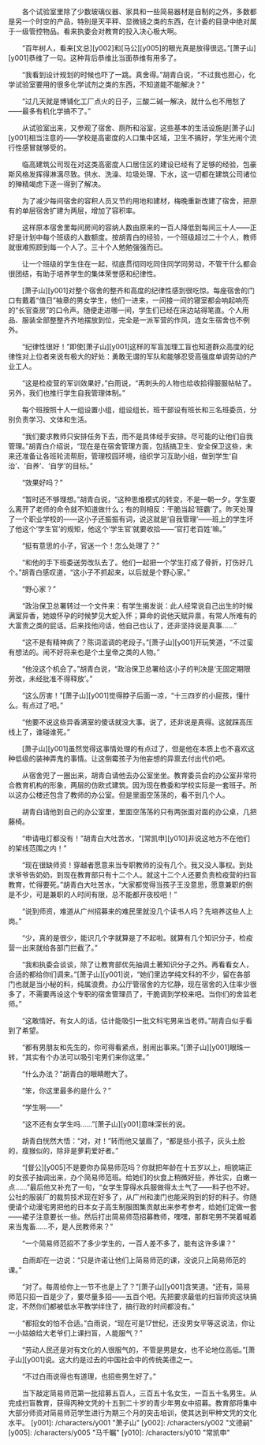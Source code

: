 　　各个试验室里除了少数玻璃仪器、家具和一些简易器材是自制的之外，多数都是另一个时空的产品，特别是天平秤、显微镜之类的东西，在计委的目录中绝对属于一级管控物品。看来执委会对教育的投入决心极大啊。

　　“百年树人，看来[文总][y002]和[马公][y005]的眼光真是放得很远。”[萧子山][y001]恭维了一句。这种背后恭维比当面恭维有用多了。

　　“我看到设计规划的时候也吓了一跳。真舍得。”胡青白说，“不过我也担心，化学试验室要用的很多化学试剂之类的东西，不知道能不能解决？”

　　“过几天就是博铺化工厂点火的日子，三酸二碱一解决，就什么也不用愁了——最多有机化学搞不了。”

　　从试验室出来，又参观了宿舍、厕所和浴室，这些基本的生活设施是[萧子山][y001]相当注意的——学校是高密度的人口集中区域，卫生不搞好，学生光闹个流行性感冒就够受的。

　　临高建筑公司现在对这类高密度人口居住区的建设已经有了足够的经验，包豪斯风格发挥得淋漓尽致。供水、洗澡、垃圾处理、下水，这一切都在建筑公司诸位的殚精竭虑下逐一得到了解决。

　　为了减少每间宿舍的容积人员又节约用地和建材，梅晚重新改建了宿舍，把原有的单层宿舍扩建为两层，增加了容积率。

　　这样原本宿舍里每间房间的容纳人数由原来的一百人降低到每间三十人——正好是计划中每个班级的人数额度。按胡青白的经验，一个班级超过二十个人，教师就很难照顾到每一个人了。三十个人勉勉强强而已。

　　让一个班级的学生住在一起，彻底贯彻同吃同住同学同劳动，不管干什么都会很团结，有助于培养学生的集体荣誉感和纪律性。

　　[萧子山][y001]对整个宿舍的整齐和高度的纪律性感到很吃惊。每座宿舍的门口有戴着“值日”袖章的男女学生，他们一进来，一间接一间的寝室都会响起响亮的“长官查房”的口令声。随便走进哪一间，学生们已经在床边站得笔直。个人用品、服装全部整整齐齐地摆放到位，完全是一派军营的作风，连女生宿舍也不例外。

　　“纪律性很好！”即使[萧子山][y001]这样的军盲加理工盲也知道群众高度的纪律性对上位者来说有极大的好处：勇敢无谓的军队和能够忍受高强度单调劳动的产业工人。

　　“这是检疫营的军训效果好，”白雨说，“再刺头的人物也给收拾得服服帖帖了。另外，我们也推行学生自我管理体制。”

　　每个班按照十人一组设置小组，组设组长，班干部设有班长和三名班委员，分别负责学习、文体和生活。

　　“我们要求教师只安排任务下去，而不是具体经手安排。尽可能的让他们自我管理。”胡青白介绍说，“现在是在宿舍管理方面，包括搞卫生、安全保卫这些，未来还准备让各班轮流帮厨，管理校园环境，组织学习互助小组，做到学生‘自治’、‘自养’、‘自学’的目标。”

　　“效果好吗？”

　　“暂时还不够理想。”胡青白说，“这种思维模式的转变，不是一朝一夕。学生要么离开了老师的命令就不知道做什么；有的则相反：干脆当起‘班霸’了。昨天处理了一个职业学校的——这小子还振振有词，说这就是‘自我管理’——班上的学生坏了他这个‘学生官’的规矩，他这个‘学生官’就要收拾——‘官打老百姓’嘛。”

　　“挺有意思的小子，官迷一个！怎么处理了？”

　　“和他的手下班委送劳改队去了。他们一起把一个学生打成了骨折，打伤好几个。”胡青白感叹道，“这小子不抓起来，以后就是个野心家。”

　　“野心家？”

　　“政治保卫总署转过一个文件来：有学生揭发说：此人经常说自己出生的时候满室异香，她娘怀孕的时候梦见大蛇入怀；算命的说他天赋异禀，有常人所难有的大富贵之类的屁话。后来找他问话，他自己也认了，还非坚持说是真事……”

　　“这不是有精神病了？陈词滥调的老段子。”[萧子山][y001]开玩笑道，“不过蛮有想法的。闹不好将来也是个土皇帝之类的人物。”

　　“他没这个机会了。”胡青白说，“政治保卫总署给这小子的判决是‘无固定期限劳改，未经批准不得释放’。”

　　“这么厉害！”[萧子山][y001]觉得脖子后面一凉，“十三四岁的小屁孩，懂什么。有点过了吧。”

　　“他要不说这些异香满室的傻话就没大事。说了，还非说是真得。这就踩高压线上了，谁碰谁死。”

　　[萧子山][y001]虽然觉得这事情处理的有点过了，但是他在本质上也不喜欢这种低级的装神弄鬼的事情。让这倒霉孩子为他妄想的异禀去付出代价吧。

　　从宿舍兜了一圈出来，胡青白请他去办公室坐坐。教育委员会的办公室非常符合教育机构的形象，两层的仿欧式建筑。因为现在教委和学校实际是一套班子。所以这办公楼还包含了教师的办公室。但是里面空荡荡的，看不到几个人。

　　胡青白请他到自己的办公室里，里面空荡荡的只有两张面对面的办公桌，几把藤椅。

　　“申请电灯都没有！”胡青白大吐苦水，“[常凯申][y010]非说这地方不在他们的架线范围之内！”

　　“现在很缺师资！穿越者愿意来当专职教师的没有几个。我又没人事权。到处求爷爷告奶奶，到现在教育部只有十二个人。就这十二个人还要负责检疫营的扫盲教育，忙得要死。”胡青白大吐苦水，“大家都觉得当孩子王没意思，愿意兼职的倒是不少，可是兼职的人时间有限，总不能都开夜校吧！”

　　“说到师资，难道从广州招募来的难民里就没几个读书人吗？先培养这些人上岗。”

　　“少，真的是很少，能识几个字就算是了不起啦。就算有几个知识分子，检疫营一出来就给各部门拦截了。”

　　“我和执委会谈谈，除了让教育部优先抽调土著知识分子之外。再看看女人，合适的都给你们调来。”[萧子山][y001]说，“她们里边学纯文科的不少，留在各部门也就是当小秘的料，纯属浪费。办公厅管宿舍的方忆静，现在宿舍的入住率少很多了，不需要再设这个专职的宿舍管理员了，干脆调到学校来吧。当你们的舍监老师。”

　　“这敢情好。有女人的话，估计能吸引一批文科宅男来当老师。”胡青白似乎看到了希望。

　　“都有男朋友和先生的，你可得看紧点，别闹出事来。”[萧子山][y001]眼珠一转，“其实有个办法可以吸引宅男们来你这里。”

　　“什么办法？”胡青白的眼睛瞪大了。

　　“笨，你这里最多的是什么？”

　　“学生啊——”

　　“这不还有女学生吗……”[萧子山][y001]意味深长的说。

　　胡青白恍然大悟：“对，对！”转而他又皱眉了，“都是些小孩子，灰头土脸的，瘦猴似的，除非是萝莉爱好者。”

　　“[督公][y005]不是要你办简易师范吗？你就把年龄在十五岁以上，相貌端正的女孩子抽调出来，办个简易师范班。给她们的伙食上稍微好些，养壮实，白嫩一点……”最后他又补充了一句，“女学生穿得水兵服做得太土气了——料子也不好。公社的服装厂的裁剪技术现在好多了，从广州和澳门也能采购到的好的料子。你随便请个动漫宅男把他的日本女子高生制服图集贡献出来参考参考，给她们定做一套——裙子注意要长一些。然后打出简易师范招募教师，嘿嘿，那群宅男不哭着喊着来当鬼畜……不，是人民教师来？”

　　“一个简易师范招不了多少学生的，一百人差不多了，能有这许多课？”

　　白雨却在一边说：“只是许诺让他们上简易师范的课，没说只上简易师范的课。”

　　“对了。每周给你上一节不也是上了？”[萧子山][y001]含笑道。“还有，简易师范只招一百是少了，要尽量多招——五百个吧。先把要求最低的扫盲师资这块搞定，不然你们都被低水平教学绊住了，搞行政的时间都没有。”

　　“都招女的怕不合适。”白雨说，“现在可是17世纪，还没男女平等这说法，你让一小姑娘给大老爷们上课扫盲，人能服气？”

　　“劳动人民还是对有文化的人很服气的，不管是男是女，也不论地位高低。”[萧子山][y001]说。这大约是过去的中国社会中的传统美德之一。

　　“不过白雨说得也有道理，也招些男生好了。”

　　当下敲定简易师范第一批招募五百人，三百五十名女生，一百五十名男生。从完成扫盲教育，获得丙种文凭的十五到二十岁的青少年男女中招募。教育部将集中大部分师资对简易师范学生进行为期三个月的突击培训，使其达到甲种文凭的文化水平。
[y001]: /characters/y001 "萧子山"
[y002]: /characters/y002 "文德嗣"
[y005]: /characters/y005 "马千瞩"
[y010]: /characters/y010 "常凯申"
